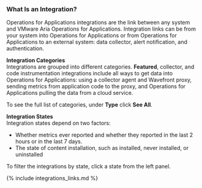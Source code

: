 ### What Is an Integration?

Operations for Applications integrations are the link between any system and VMware Aria Operations for Applications. Integration links can be from your system into Operations for Applications or from Operations for Applications to an external system: data collector, alert notification, and authentication.

**Integration Categories**<br/>
Integrations are grouped into different categories. **Featured**, collector, and code instrumentation integrations include all ways to get data into Operations for Applications: using a collector agent and Wavefront proxy, sending metrics from application code to the proxy, and Operations for Applications pulling the data from a cloud service. 

To see the full list of categories, under **Type** click **See All**.

**Integration States**<br/>
Integration states depend on two factors:

* Whether metrics ever reported and whether they reported in the last 2 hours or in the last 7 days.
* The state of content installation, such as installed, never installed, or uninstalled

To filter the integrations by state, click a state from the left panel.

{% include integrations_links.md %}
